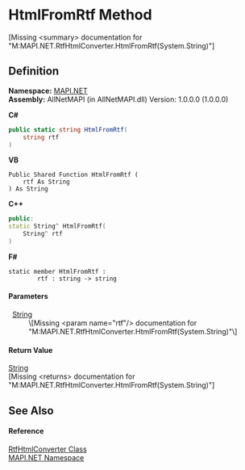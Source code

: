 # HtmlFromRtf Method


\[Missing &lt;summary&gt; documentation for "M:MAPI.NET.RtfHtmlConverter.HtmlFromRtf(System.String)"\]



## Definition
**Namespace:** <a href="5bef4637-66f8-16d4-e5f4-4d0da57a1538.md">MAPI.NET</a>  
**Assembly:** AllNetMAPI (in AllNetMAPI.dll) Version: 1.0.0.0 (1.0.0.0)

**C#**
``` C#
public static string HtmlFromRtf(
	string rtf
)
```
**VB**
``` VB
Public Shared Function HtmlFromRtf ( 
	rtf As String
) As String
```
**C++**
``` C++
public:
static String^ HtmlFromRtf(
	String^ rtf
)
```
**F#**
``` F#
static member HtmlFromRtf : 
        rtf : string -> string 
```



#### Parameters
<dl><dt>  <a href="https://learn.microsoft.com/dotnet/api/system.string" target="_blank" rel="noopener noreferrer">String</a></dt><dd>\[Missing &lt;param name="rtf"/&gt; documentation for "M:MAPI.NET.RtfHtmlConverter.HtmlFromRtf(System.String)"\]</dd></dl>

#### Return Value
<a href="https://learn.microsoft.com/dotnet/api/system.string" target="_blank" rel="noopener noreferrer">String</a>  
\[Missing &lt;returns&gt; documentation for "M:MAPI.NET.RtfHtmlConverter.HtmlFromRtf(System.String)"\]

## See Also


#### Reference
<a href="15ea5a8a-d1a8-a96f-fbfb-337247707bc3.md">RtfHtmlConverter Class</a>  
<a href="5bef4637-66f8-16d4-e5f4-4d0da57a1538.md">MAPI.NET Namespace</a>  
